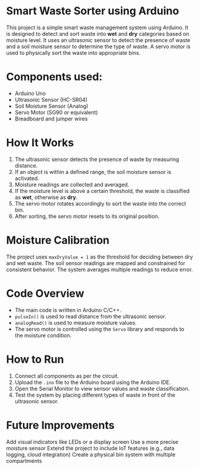 # Smart Waste Sorter using Arduino

This project is a simple smart waste management system using Arduino. It is designed to detect and sort waste into **wet** and **dry** categories based on moisture level. It uses an ultrasonic sensor to detect the presence of waste and a soil moisture sensor to determine the type of waste. A servo motor is used to physically sort the waste into appropriate bins.

# Components used:
* Arduino Uno 
* Ultrasonic Sensor (HC-SR04)
* Soil Moisture Sensor (Analog)
* Servo Motor (SG90 or equivalent)
* Breadboard and jumper wires

# How It Works

1. The ultrasonic sensor detects the presence of waste by measuring distance.
2. If an object is within a defined range, the soil moisture sensor is activated.
3. Moisture readings are collected and averaged.
4. If the moisture level is above a certain threshold, the waste is classified as **wet**, otherwise as **dry**.
5. The servo motor rotates accordingly to sort the waste into the correct bin.
6. After sorting, the servo motor resets to its original position.

# Moisture Calibration

The project uses `maxDryValue = 1` as the threshold for deciding between dry and wet waste.
The soil sensor readings are mapped and constrained for consistent behavior.
The system averages multiple readings to reduce error.

# Code Overview

* The main code is written in Arduino C/C++.
* `pulseIn()` is used to read distance from the ultrasonic sensor.
* `analogRead()` is used to measure moisture values.
* The servo motor is controlled using the `Servo` library and responds to the moisture condition.

# How to Run

1. Connect all components as per the circuit.
2. Upload the `.ino` file to the Arduino board using the Arduino IDE.
3. Open the Serial Monitor to view sensor values and waste classification.
4. Test the system by placing different types of waste in front of the ultrasonic sensor.

# Future Improvements

 Add visual indicators like LEDs or a display screen
 Use a more precise moisture sensor
 Extend the project to include IoT features (e.g., data logging, cloud integration)
 Create a physical bin system with multiple compartments


